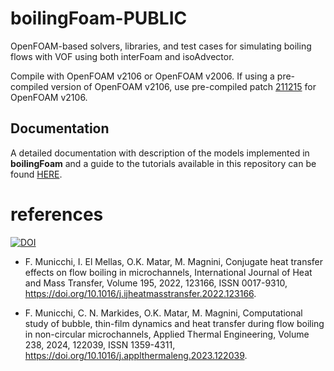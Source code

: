 # boilingFoam-PUBLIC
OpenFOAM-based solvers, libraries, and test cases for simulating boiling flows with VOF using both interFoam and isoAdvector. 

Compile with OpenFOAM v2106 or OpenFOAM v2006.  If using a pre-compiled version of OpenFOAM v2106, use pre-compiled patch [211215](https://develop.openfoam.com/Development/openfoam/-/tree/OpenFOAM-v2106.211215/META-INFO?ref_type=tags) for OpenFOAM v2106. <br>

Documentation
-------------
A detailed documentation with description of the models implemented in __boilingFoam__ and a guide to the tutorials available in this repository can be found [HERE](/doc/boilingFoam.pdf).

# references

[![DOI](https://zenodo.org/badge/DOI/10.5281/zenodo.7991049.svg)](https://doi.org/10.5281/zenodo.7991049)

* F. Municchi, I. El Mellas, O.K. Matar, M. Magnini,
Conjugate heat transfer effects on flow boiling in microchannels,
International Journal of Heat and Mass Transfer,
Volume 195,
2022,
123166,
ISSN 0017-9310,
https://doi.org/10.1016/j.ijheatmasstransfer.2022.123166.

* F. Municchi, C. N. Markides, O.K. Matar, M. Magnini,
Computational study of bubble, thin-film dynamics and heat transfer during flow boiling in non-circular microchannels,
Applied Thermal Engineering,
Volume 238,
2024,
122039,
ISSN 1359-4311,
https://doi.org/10.1016/j.applthermaleng.2023.122039.

